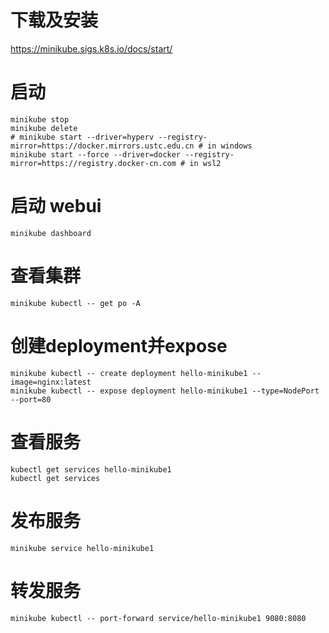 # 下载及安装
  https://minikube.sigs.k8s.io/docs/start/


# 启动 
```
minikube stop
minikube delete
# minikube start --driver=hyperv --registry-mirror=https://docker.mirrors.ustc.edu.cn # in windows
minikube start --force --driver=docker --registry-mirror=https://registry.docker-cn.com # in wsl2

```

# 启动 webui
```
minikube dashboard
```

# 查看集群
```
minikube kubectl -- get po -A
```

# 创建deployment并expose
```
minikube kubectl -- create deployment hello-minikube1 --image=nginx:latest
minikube kubectl -- expose deployment hello-minikube1 --type=NodePort --port=80
```

# 查看服务
```
kubectl get services hello-minikube1
kubectl get services
```

# 发布服务
```
minikube service hello-minikube1
```

# 转发服务
```
minikube kubectl -- port-forward service/hello-minikube1 9080:8080
```
